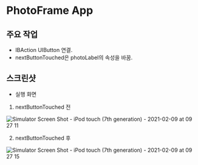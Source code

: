 # PhotoFrame App

## 주요 작업
- IBAction UIButton 연결.
- nextButtonTouched은 photoLabel의 속성을 바꿈.

## 스크린샷

- 실행 화면

1. nextButtonTouched 전

![Simulator Screen Shot - iPod touch (7th generation) - 2021-02-09 at 09 27 11](https://user-images.githubusercontent.com/39956881/107298629-0b89b400-6ab9-11eb-8257-c85726c33f10.png)

2. nextButtonTouched 후

![Simulator Screen Shot - iPod touch (7th generation) - 2021-02-09 at 09 27 15](https://user-images.githubusercontent.com/39956881/107298631-0cbae100-6ab9-11eb-9155-71aa93815a07.png)

